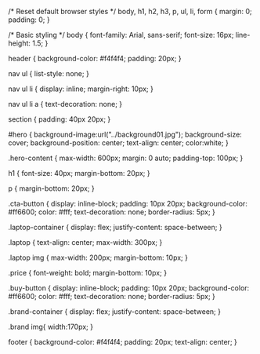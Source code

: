 /* Reset default browser styles */
body, h1, h2, h3, p, ul, li, form {
    margin: 0;
    padding: 0;
  }
  
  /* Basic styling */
  body {
    font-family: Arial, sans-serif;
    font-size: 16px;
    line-height: 1.5;
  }
  
  header {
    background-color: #f4f4f4;
    padding: 20px;
  }
  
  nav ul {
    list-style: none;
  }
  
  nav ul li {
    display: inline;
    margin-right: 10px;
  }
  
  nav ul li a {
    text-decoration: none;
  }
  
  section {
    padding: 40px 20px;
  }
  
  #hero {
    background-image:url("../background01.jpg");
    background-size: cover;
    background-position: center;
    text-align: center;
    color:white;
  }
  
  .hero-content {
    max-width: 600px;
    margin: 0 auto;
    padding-top: 100px;
  }
  
  h1 {
    font-size: 40px;
    margin-bottom: 20px;
  }
  
  p {
    margin-bottom: 20px;
  }
  
  .cta-button {
    display: inline-block;
    padding: 10px 20px;
    background-color: #ff6600;
    color: #fff;
    text-decoration: none;
    border-radius: 5px;
  }
  
  .laptop-container {
    display: flex;
    justify-content: space-between;
  }
  
  .laptop {
    text-align: center;
    max-width: 300px;
  }
  
  .laptop img {
    max-width: 200px;
    margin-bottom: 10px;
  }
  
  .price {
    font-weight: bold;
    margin-bottom: 10px;
  }
  
  .buy-button {
    display: inline-block;
    padding: 10px 20px;
    background-color: #ff6600;
    color: #fff;
    text-decoration: none;
    border-radius: 5px;
  }
  
  .brand-container {
    display: flex;
    justify-content: space-between;
  }
  
  .brand img{
    width:170px;
  }
  
  footer {
    background-color: #f4f4f4;
    padding: 20px;
    text-align: center;
  }
